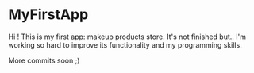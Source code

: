 # MyFirstApp
Hi ! This is my first app: makeup products store. 
It's not finished but.. I'm working so hard to improve its functionality and my programming skills.

More commits soon ;)
